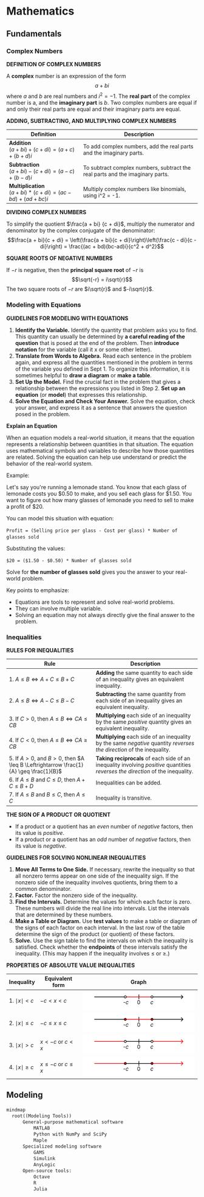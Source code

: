 # Mathematics

## Fundamentals

### Complex Numbers

**DEFINITION OF COMPLEX NUMBERS**

A **complex** number is an expression of the form
$$a + bi$$
where $a$ and $b$ are real numbers and $i^2 = -1$. The **real part** of the complex number is a, and the **imaginary part** is $b$. Two complex numbers are equal if and only their real parts are equal and their imaginary parts are equal.

**ADDING, SUBTRACTING, AND MULTIPLYING COMPLEX NUMBERS**

| Definition                                                              | Description                                                                   |
| ----------------------------------------------------------------------- | ----------------------------------------------------------------------------- |
| **Addition** <br/> $(a + bi) + (c + di) = (a + c) + (b+d)i$             | To add complex numbers, add the real parts and the imaginary parts.           |
| **Subtraction** <br/> $(a + bi) - (c + di) = (a - c) + (b - d)i$        | To subtract complex numbers, subtract the real parts and the imaginary parts. |
| **Multiplication** <br/> $(a + bi) * (c + di) = (ac - bd) + (ad + bc)i$ | Multiply complex numbers like binomials, using i^2 = -1.                      |
**DIVIDING COMPLEX NUMBERS**

To simplify the quotient $\frac{a + bi} {c + di}$, multiply the numerator and denominator by the complex conjugate of the denominator:
$$\frac{a + bi}{c + di} = \left(\frac{a + bi}{c + di}\right)\left(\frac{c - di}{c - di}\right) = \frac{(ac + bd)(bc-ad)i}{c^2 + d^2}$$

**SQUARE ROOTS OF NEGATIVE NUMBERS**

If $-r$ is negative, then the **principal square root** of $-r$ is
$$\sqrt{-r} = i\sqrt{r}$$
The two square roots of $-r$ are $i\sqrt{r}$ and $-i\sqrt{r}$.
###  Modeling with Equations

**GUIDELINES FOR MODELING WITH EQUATIONS**

1. **Identify the Variable.** Identify the quantity that problem asks you to find. This quantity can usually be determined by **a careful reading of the question** that is posed at the end of the problem. Then **introduce notation** for the variable (call it x or some other letter).
2. **Translate from Words to Algebra.** Read each sentence in the problem again, and express all the quantities mentioned in the problem in terms of the variable you defined in Sept 1. To organize this information, it is sometimes helpful to **draw a diagram** or **make a table**.
3. **Set Up the Model.** Find the crucial fact in the problem that gives a relationship between the expressions you listed in Step 2. **Set up an equation** (or **model**) that expresses this relationship.
4. **Solve the Equation and Check Your Answer.** Solve the equation, check your answer, and express it as a sentence that answers the question posed in the problem.

**Explain an Equation**

When an equation models a real-world situation, it means that the equation represents  a relationship between quantities in that situation. The equation uses mathematical symbols and variables to describe how those quantities are related. Solving the equation can help use understand or predict the behavior of the real-world system.

Example:

Let's say you're running a lemonade stand. You know that each glass of lemonade costs you $0.50 to make, and you sell each glass for $1.50. You want to figure out how many glasses of lemonade you need to sell to make a profit of $20.

You can model this situation with equation:

`Profit = (Selling price per glass - Cost per glass) * Number of glasses sold`

Substituting the values:

`$20 = ($1.50 - $0.50) * Number of glasses sold`

Solve for **the number of glasses sold** gives you the answer to your real-world problem.

Key points to emphasize:

- Equations are tools to represent and solve real-world problems.
- They can involve multiple variable.
- Solving an equation may not always directly give the final answer to the problem.
### Inequalities

**RULES FOR INEQUALITIES**

| Rule                                                                                     | Description                                                                                                                      |
| ---------------------------------------------------------------------------------------- | -------------------------------------------------------------------------------------------------------------------------------- |
| 1. $A \leq B \Leftrightarrow A + C \leq B + C$                                           | **Adding** the same quantity to each side of an inequality gives an equivalent inequality.                                       |
| 2. $A \leq B \Leftrightarrow A - C \leq B -C$                                            | **Subtracting** the same quantity from each side of an inequality gives an equivalent inequality.                                |
| 3. If $C > 0$, then $A \leq B \Leftrightarrow CA \leq CB$                                | **Multiplying** each side of an inequality by the same *positive* quantity gives an equivalent inequality.                       |
| 4. If $C < 0$, then $A \leq B \Leftrightarrow CA \geq CB$                                | **Multiplying** each side of an inequality by the same *negative* quantity *reverses the direction* of the inequality.           |
| 5. If $A > 0$, and $B > 0$, then $A \leq B \Leftrightarrow \frac{1}{A} \geq \frac{1}{B}$ | **Taking reciprocals** of each side of an inequality involving *positive* quantities *reverses the direction* of the inequality. |
| 6. If $A \leq B$ and $C \leq D$, then $A + C \leq B + D$                                 | Inequalities can be added.                                                                                                       |
| 7. If $A \leq B$ and $B \leq C$, then $A \leq C$                                         | Inequality is transitive.                                                                                                        |
**THE SIGN OF A PRODUCT OR QUOTIENT**
- If a product or a quotient has an *even* number of *negative* factors, then its value is *positive*.
- If a product or a quotient has an *odd* number of *negative* factors, then its value is *negative*.

**GUIDELINES FOR SOLVING NONLINEAR INEQUALITIES**
1. **Move All Terms to One Side.** If necessary, rewrite the inequality so that all nonzero terms appear on one side of the inequality sign. If the nonzero side of the inequality involves quotients, bring them to a common denominator.
2. **Factor.** Factor the nonzero side of the inequality.
3. **Find the Intervals.** Determine the values for which each factor is zero. These numbers will divide the real line into intervals. List the intervals that are determined by these numbers.
4. **Make a Table or Diagram.** Use **test values** to make a table or diagram of the signs of each factor on each interval. In the last row of the table determine the sign of the product (or quotient) of these factors.
5. **Solve.** Use the sign table to find the intervals on which the inequality is satisfied. Check whether the **endpoints** of these intervals satisfy the inequality. (This may happen if the inequality involves $\leq$ or $\geq$.)

**PROPERTIES OF ABSOLUTE VALUE INEQUALITIES**

| Inequality              | Equivalent form           | Graph                      |
| ----------------------- | ------------------------- | -------------------------- |
| 1. $\mid {x} \mid < c$  | $-c < x < c$              | ![](images/math_00001.png) |
| 2. $\mid x \mid \leq c$ | $-c \leq x \leq c$        | ![](images/math_00002.png) |
| 3. $\mid x \mid > c$    | $x < -c$ or $c < x$       | ![](images/math_00003.png) |
| 4. $\mid x \mid \geq c$ | $x \leq -c$ or $c \leq x$ | ![](images/math_00004.png) |
## Modeling

```mermaid
mindmap
  root((Modeling Tools))
	  General-purpose mathematical software
		  MATLAB
		  Python with NumPy and SciPy
		  Maple
	  Specialized modeling software
		  GAMS
		  Simulink
		  AnyLogic
	  Open-source tools:
		  Octave
		  R
		  Julia


```



